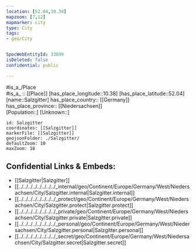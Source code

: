 ```yaml
---
location: [52.04,10.38] 
mapzoom: [7,12] 
mapmarker: city 
type: City
tags:
- geo/City


SpocWebEntityId: 33899
isDeleted: false
confidential: public

---
```

#is_a_/Place  
#is_a_ :: [[Place]] 
[has_place_longitude::10.38] 
[has_place_latitude::52.04] 
[name::Salzgitter] 
has_place_country:: [[Germany]]  
has_place_province:: [[Niedersachsen]]  
[Population::] 
[Unknown::] 


```leaflet
id: Salzgitter
coordinates: [[Salzgitter]] 
markerFile: [[Salzgitter]] 
geojsonFolder: ./Salzgitter/
defaultZoom: 10 
maxZoom: 18
```


## Confidential Links & Embeds: 
- [[Salzgitter|Salzgitter]]  
- [[../../../../../../../../_internal/geo/Continent/Europe/Germany/West/Niedersachsen/City/Salzgitter.internal|Salzgitter.internal]] 
- [[../../../../../../../../_protect/geo/Continent/Europe/Germany/West/Niedersachsen/City/Salzgitter.protect|Salzgitter.protect]] 
- [[../../../../../../../../_private/geo/Continent/Europe/Germany/West/Niedersachsen/City/Salzgitter.private|Salzgitter.private]] 
- [[../../../../../../../../_personal/geo/Continent/Europe/Germany/West/Niedersachsen/City/Salzgitter.personal|Salzgitter.personal]] 
- [[../../../../../../../../_secret/geo/Continent/Europe/Germany/West/Niedersachsen/City/Salzgitter.secret|Salzgitter.secret]] 
